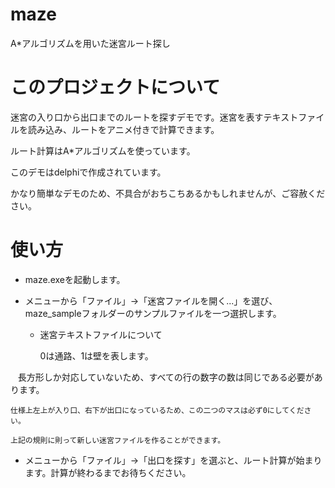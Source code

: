 # maze
A*アルゴリズムを用いた迷宮ルート探し

# このプロジェクトについて
迷宮の入り口から出口までのルートを探すデモです。迷宮を表すテキストファイルを読み込み、ルートをアニメ付きで計算できます。

ルート計算はA*アルゴリズムを使っています。

このデモはdelphiで作成されています。

かなり簡単なデモのため、不具合がおちこちあるかもしれませんが、ご容赦ください。

# 使い方
* maze.exeを起動します。

* メニューから「ファイル」->「迷宮ファイルを開く...」を選び、maze_sampleフォルダーのサンプルファイルを一つ選択します。

  * 迷宮テキストファイルについて
  
    0は通路、1は壁を表します。
    
    長方形しか対応していないため、すべての行の数字の数は同じである必要があります。
    
    仕様上左上が入り口、右下が出口になっているため、この二つのマスは必ず0にしてください。
    
    上記の規則に則って新しい迷宮ファイルを作ることができます。

* メニューから「ファイル」->「出口を探す」を選ぶと、ルート計算が始まります。計算が終わるまでお待ちください。

